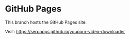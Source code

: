 # GitHub Pages

This branch hosts the GitHub Pages site.

Visit: https://serpapps.github.io/youporn-video-downloader
